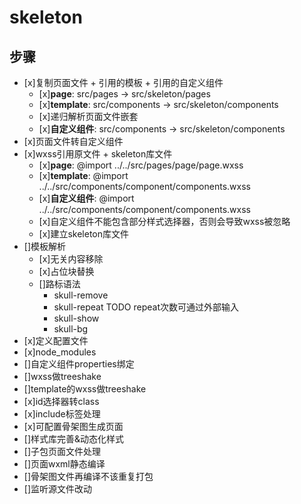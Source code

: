 # skeleton

## 步骤
- [x]复制页面文件 + 引用的模板 + 引用的自定义组件
  * [x]**page**: src/pages -> src/skeleton/pages
  * [x]**template**: src/components -> src/skeleton/components
  * [x]递归解析页面文件嵌套
  * [x]**自定义组件**: src/components -> src/skeleton/components
- [x]页面文件转自定义组件
- [x]wxss引用原文件 + skeleton库文件
  * [x]**page**: @import ../../src/pages/page/page.wxss
  * [x]**template**: @import ../../src/components/component/components.wxss
  * [x]**自定义组件**: @import ../../src/components/component/components.wxss
  * [x]自定义组件不能包含部分样式选择器，否则会导致wxss被忽略
  * [x]建立skeleton库文件
- []模板解析
  * [x]无关内容移除
  * [x]占位块替换
  * []路标语法
    + skull-remove
    + skull-repeat
      TODO repeat次数可通过外部输入
    + skull-show
    + skull-bg
- [x]定义配置文件
- [x]node_modules
- []自定义组件properties绑定
- []wxss做treeshake
- []template的wxss做treeshake
- [x]id选择器转class
- [x]include标签处理
- [x]可配置骨架图生成页面
- []样式库完善&动态化样式
- []子包页面文件处理
- []页面wxml静态编译
- []骨架图文件再编译不该重复打包
- []监听源文件改动